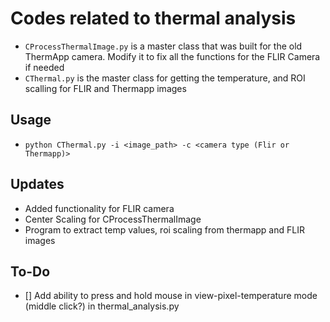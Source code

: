 # Codes related to thermal analysis

* `CProcessThermalImage.py` is a master class that was built for the old ThermApp camera. Modify it to fix all the functions for the FLIR Camera  if needed
* `CThermal.py` is the master class for getting the temperature, and ROI scalling for FLIR and Thermapp images

## Usage

* `python CThermal.py -i <image_path> -c <camera type (Flir or Thermapp)>` 

## Updates 

* Added functionality for FLIR camera
* Center Scaling for CProcessThermalImage
* Program to extract temp values, roi scaling from thermapp and FLIR images


## To-Do

* [] Add ability to press and hold mouse in view-pixel-temperature mode (middle click?)  in thermal_analysis.py